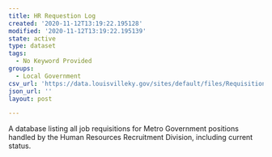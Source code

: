 ```yaml
---
title: HR Requestion Log
created: '2020-11-12T13:19:22.195128'
modified: '2020-11-12T13:19:22.195139'
state: active
type: dataset
tags:
  - No Keyword Provided
groups:
  - Local Government
csv_url: 'https://data.louisvilleky.gov/sites/default/files/Requisition_Log.csv'
json_url: ''
layout: post

---
```

<p>A database listing all job requisitions for Metro Government positions handled by the Human Resources Recruitment Division, including current status.</p>

